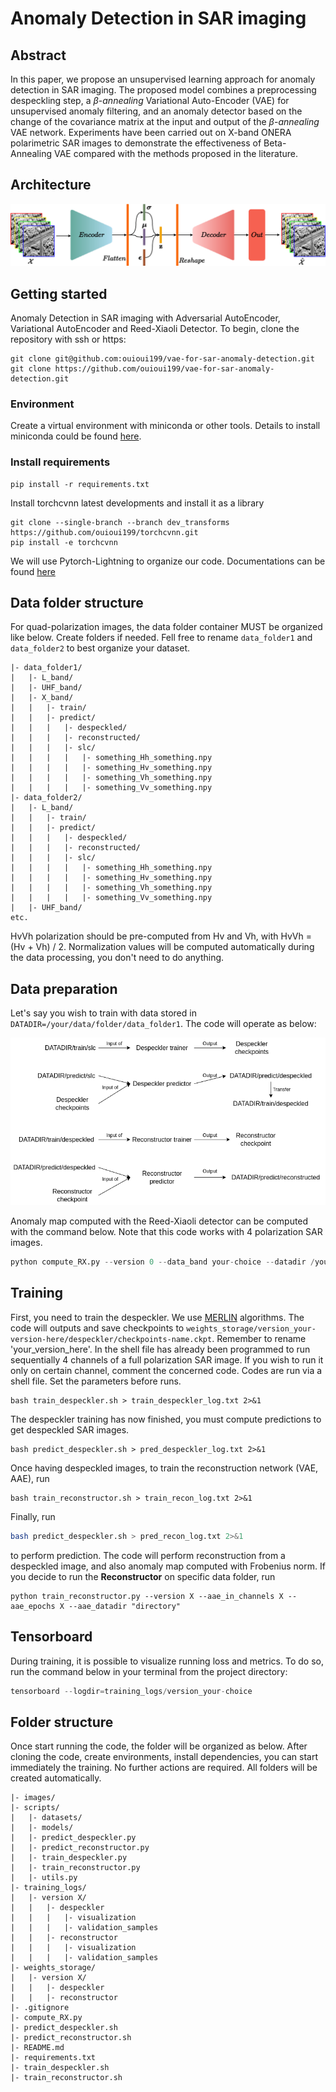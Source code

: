 # Anomaly Detection in SAR imaging

## Abstract
In this paper, we propose an unsupervised learning approach for anomaly detection in SAR imaging. The proposed model combines a preprocessing despeckling step, a $\beta$-*annealing* Variational Auto-Encoder (VAE) for unsupervised anomaly filtering, and an anomaly detector based on the change of the covariance matrix at the input and output of the $\beta$-*annealing* VAE network. Experiments have been carried out on X-band ONERA polarimetric SAR images to demonstrate the effectiveness of Beta-Annealing VAE compared with the methods proposed in the literature.

## Architecture
![VAE architecture](images/VAE.png)

## Getting started
Anomaly Detection in SAR imaging with Adversarial AutoEncoder, Variational AutoEncoder and Reed-Xiaoli Detector.
To begin, clone the repository with ssh or https:

```shell
git clone git@github.com:ouioui199/vae-for-sar-anomaly-detection.git
git clone https://github.com/ouioui199/vae-for-sar-anomaly-detection.git
```

### Environment
Create a virtual environment with miniconda or other tools.
Details to install miniconda could be found [here](https://www.anaconda.com/docs/getting-started/miniconda/install).

### Install requirements
```shell
pip install -r requirements.txt
```

Install torchcvnn latest developments and install it as a library
```shell
git clone --single-branch --branch dev_transforms https://github.com/ouioui199/torchcvnn.git
pip install -e torchcvnn
```

We will use Pytorch-Lightning to organize our code. Documentations can be found [here](https://lightning.ai/docs/pytorch/stable/starter/introduction.html)

## Data folder structure
For quad-polarization images, the data folder container MUST be organized like below. Create folders if needed. Fell free to rename ```data_folder1``` and ```data_folder2``` to best organize your dataset.
```
|- data_folder1/
|   |- L_band/
|   |- UHF_band/
|   |- X_band/
|   |   |- train/
|   |   |- predict/
|   |   |   |- despeckled/
|   |   |   |- reconstructed/
|   |   |   |- slc/
|   |   |   |   |- something_Hh_something.npy
|   |   |   |   |- something_Hv_something.npy
|   |   |   |   |- something_Vh_something.npy
|   |   |   |   |- something_Vv_something.npy
|- data_folder2/
|   |- L_band/
|   |   |- train/
|   |   |- predict/
|   |   |   |- despeckled/
|   |   |   |- reconstructed/
|   |   |   |- slc/
|   |   |   |   |- something_Hh_something.npy
|   |   |   |   |- something_Hv_something.npy
|   |   |   |   |- something_Vh_something.npy
|   |   |   |   |- something_Vv_something.npy
|   |- UHF_band/
etc.
```
HvVh polarization should be pre-computed from Hv and Vh, with HvVh = (Hv + Vh) / 2. Normalization values will be computed automatically during the data processing, you don't need to do anything.

## Data preparation
Let's say you wish to train with data stored in ```DATADIR=/your/data/folder/data_folder1```. The code will operate as below:

![Workflow](images/Workflow.png)

Anomaly map computed with the Reed-Xiaoli detector can be computed with the command below. Note that this code works with 4 polarization SAR images.
```python
python compute_RX.py --version 0 --data_band your-choice --datadir /your/data/folder/data_folder1 --rx_box_car_size your-choice --rx_exclusion_window_size your-choice
```

## Training
First, you need to train the despeckler. We use [MERLIN](https://ieeexplore.ieee.org/document/9617648) algorithms.
The code will outputs and save checkpoints to ```weights_storage/version_your-version-here/despeckler/checkpoints-name.ckpt```. Remember to rename 'your_version_here'. In the shell file has already been programmed to run sequentially 4 channels of a full polarization SAR image. If you wish to run it only on certain channel, comment the concerned code. Codes are run via a shell file. Set the parameters before runs.
```shell
bash train_despeckler.sh > train_despeckler_log.txt 2>&1
```
The despeckler training has now finished, you must compute predictions to get despeckled SAR images.
```shell
bash predict_despeckler.sh > pred_despeckler_log.txt 2>&1
```

Once having despeckled images, to train the reconstruction network (VAE, AAE), run
```shell
bash train_reconstructor.sh > train_recon_log.txt 2>&1
```
Finally, run
```bash
bash predict_despeckler.sh > pred_recon_log.txt 2>&1
```
to perform prediction. The code will perform reconstruction from a despeckled image, and also anomaly map computed with Frobenius norm. 
If you decide to run the **Reconstructor** on specific data folder, run
```
python train_reconstructor.py --version X --aae_in_channels X --aae_epochs X --aae_datadir "directory"
```

## Tensorboard
During training, it is possible to visualize running loss and metrics. To do so, run the command below in your terminal from the project directory:
```python
tensorboard --logdir=training_logs/version_your-choice
```

## Folder structure
Once start running the code, the folder will be organized as below. After cloning the code, create environments, install dependencies, you can start immediately the training. No further actions are required. All folders will be created automatically.
```
|- images/
|- scripts/
|   |- datasets/
|   |- models/
|   |- predict_despeckler.py
|   |- predict_reconstructor.py
|   |- train_despeckler.py
|   |- train_reconstructor.py
|   |- utils.py
|- training_logs/
|   |- version X/
|   |   |- despeckler
|   |   |   |- visualization
|   |   |   |- validation_samples
|   |   |- reconstructor
|   |   |   |- visualization
|   |   |   |- validation_samples
|- weights_storage/
|   |- version X/
|   |   |- despeckler
|   |   |- reconstructor
|- .gitignore
|- compute_RX.py
|- predict_despeckler.sh
|- predict_reconstructor.sh
|- README.md
|- requirements.txt
|- train_despeckler.sh
|- train_reconstructor.sh
```
